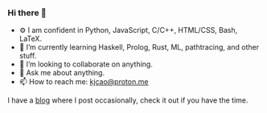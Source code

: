 ### Hi there 👋

- ⚙️ I am confident in Python, JavaScript, C/C++, HTML/CSS, Bash, LaTeX.
- 🌱 I’m currently learning Haskell, Prolog, Rust, ML, pathtracing, and other stuff.
- 👯 I’m looking to collaborate on anything.
- 💬 Ask me about anything.
- 📫 How to reach me: kjcao@proton.me

I have a [blog](https://www.kevincao.xyz/) where I post occasionally, check it out if you have the time.

<!--
**kejcao/kejcao** is a ✨ _special_ ✨ repository because its `README.md` (this file) appears on your GitHub profile.

Here are some ideas to get you started:

- 🔭 I’m currently working on ...
- 🌱 I’m currently learning ...
- 👯 I’m looking to collaborate on ...
- 🤔 I’m looking for help with ...
- 💬 Ask me about ...
- 📫 How to reach me: ...
- 😄 Pronouns: ...
- ⚡ Fun fact: ...
-->
